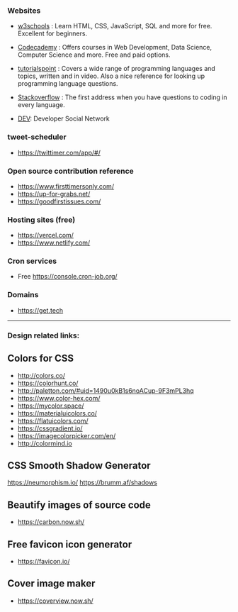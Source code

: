 ### Websites

- [w3schools](www.w3schools.com) : Learn HTML, CSS, JavaScript, SQL and more for free. Excellent for beginners.

- [Codecademy](www.codecademy.com) : Offers courses in Web Development, Data Science, Computer Science and more. Free and paid options.

- [tutorialspoint](www.tutorialspoint.com) : Covers a wide range of programming languages and topics, written and in video. Also a nice reference for looking up programming language questions.
- [Stackoverflow](https://stackoverflow.com/) : The first address when you have questions to coding in every language.
- [DEV](https://dev.to/): Developer Social Network

### tweet-scheduler 

- https://twittimer.com/app/#/


### Open source contribution reference

- https://www.firsttimersonly.com/
- https://up-for-grabs.net/
- https://goodfirstissues.com/


### Hosting sites (free)

- https://vercel.com/
- https://www.netlify.com/

### Cron services

-  Free https://console.cron-job.org/

### Domains

- https://get.tech

---

### Design related links:

## Colors for CSS
- http://colors.co/
- https://colorhunt.co/
- http://paletton.com/#uid=1490u0kB1s6noACup-9F3mPL3hq
- https://www.color-hex.com/
- https://mycolor.space/
- https://materialuicolors.co/
- https://flatuicolors.com/
- https://cssgradient.io/
- https://imagecolorpicker.com/en/
- http://colormind.io

## CSS Smooth Shadow Generator

https://neumorphism.io/
https://brumm.af/shadows

## Beautify images of source code

- https://carbon.now.sh/

## Free favicon icon generator 

- https://favicon.io/


## Cover image maker

- https://coverview.now.sh/

